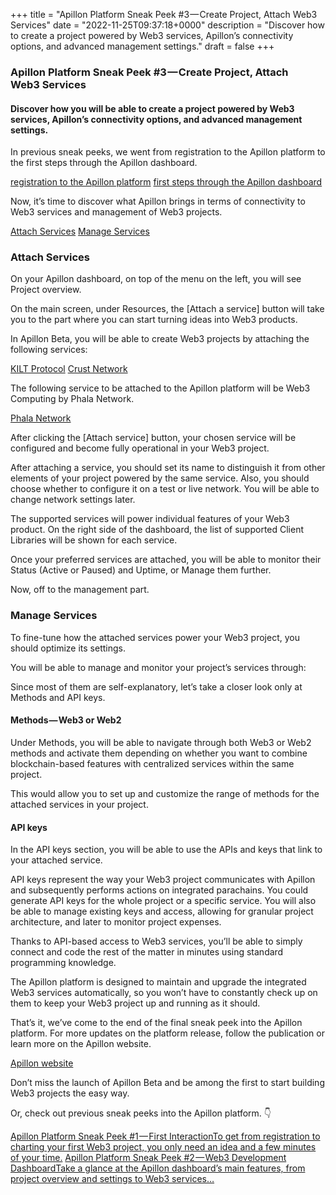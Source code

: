 +++
title = "Apillon Platform Sneak Peek #3 — Create Project, Attach Web3 Services"
date = "2022-11-25T09:37:18+0000"
description = "Discover how to create a project powered by Web3 services, Apillon’s connectivity options, and advanced management settings."
draft = false
+++

### Apillon Platform Sneak Peek #3 — Create Project, Attach Web3 Services


#### Discover how you will be able to create a project powered by Web3 services, Apillon’s connectivity options, and advanced management settings.


In previous sneak peeks, we went from registration to the Apillon platform to the first steps through the Apillon dashboard.

[registration to the Apillon platform](https://blog.apillon.io/apillon-platform-sneak-peek-1-first-interaction-d54ae08e2a5a)
[first steps through the Apillon dashboard](https://blog.apillon.io/apillon-platform-sneak-peek-2-web3-development-dashboard-1ba6737bb5c6)

Now, it’s time to discover what Apillon brings in terms of connectivity to Web3 services and management of Web3 projects.

[Attach Services](#96ef)
[Manage Services](#92e1)

### Attach Services


On your Apillon dashboard, on top of the menu on the left, you will see Project overview.


On the main screen, under Resources, the [Attach a service] button will take you to the part where you can start turning ideas into Web3 products.


In Apillon Beta, you will be able to create Web3 projects by attaching the following services:

[KILT Protocol](https://kilt.io)
[Crust Network](https://crust.network)

The following service to be attached to the Apillon platform will be Web3 Computing by Phala Network.

[Phala Network](https://www.phala.network)

After clicking the [Attach service] button, your chosen service will be configured and become fully operational in your Web3 project.


After attaching a service, you should set its name to distinguish it from other elements of your project powered by the same service. Also, you should choose whether to configure it on a test or live network. You will be able to change network settings later.


The supported services will power individual features of your Web3 product. On the right side of the dashboard, the list of supported Client Libraries will be shown for each service.


Once your preferred services are attached, you will be able to monitor their Status (Active or Paused) and Uptime, or Manage them further.


Now, off to the management part.


### Manage Services


To fine-tune how the attached services power your Web3 project, you should optimize its settings.


You will be able to manage and monitor your project’s services through:


Since most of them are self-explanatory, let’s take a closer look only at Methods and API keys.


#### Methods — Web3 or Web2


Under Methods, you will be able to navigate through both Web3 or Web2 methods and activate them depending on whether you want to combine blockchain-based features with centralized services within the same project.


This would allow you to set up and customize the range of methods for the attached services in your project.


#### API keys


In the API keys section, you will be able to use the APIs and keys that link to your attached service.


API keys represent the way your Web3 project communicates with Apillon and subsequently performs actions on integrated parachains. You could generate API keys for the whole project or a specific service. You will also be able to manage existing keys and access, allowing for granular project architecture, and later to monitor project expenses.


Thanks to API-based access to Web3 services, you’ll be able to simply connect and code the rest of the matter in minutes using standard programming knowledge.


The Apillon platform is designed to maintain and upgrade the integrated Web3 services automatically, so you won’t have to constantly check up on them to keep your Web3 project up and running as it should.


That’s it, we’ve come to the end of the final sneak peek into the Apillon platform. For more updates on the platform release, follow the publication or learn more on the Apillon website.

[Apillon website](https://apillon.io)

Don’t miss the launch of Apillon Beta and be among the first to start building Web3 projects the easy way.


Or, check out previous sneak peeks into the Apillon platform. 👇

[Apillon Platform Sneak Peek #1 — First InteractionTo get from registration to charting your first Web3 project, you only need an idea and a few minutes of your time.](https://blog.apillon.io/apillon-platform-sneak-peek-1-first-interaction-d54ae08e2a5a)
[Apillon Platform Sneak Peek #2 — Web3 Development DashboardTake a glance at the Apillon dashboard’s main features, from project overview and settings to Web3 services…](https://blog.apillon.io/apillon-platform-sneak-peek-2-web3-development-dashboard-1ba6737bb5c6)
